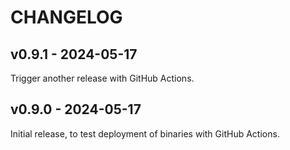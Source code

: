 # CHANGELOG

## v0.9.1 - 2024-05-17

Trigger another release with GitHub Actions.

## v0.9.0 - 2024-05-17

Initial release, to test deployment of binaries with GitHub Actions.
